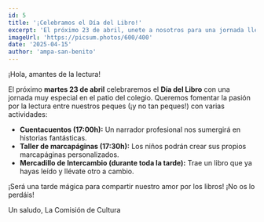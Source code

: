 ```yaml
---
id: 5
title: '¡Celebramos el Día del Libro!'
excerpt: 'El próximo 23 de abril, unete a nosotros para una jornada llena de cuentacuentos, talleres de marcapáginas y un mercadillo de intercambio de libros.'
imageUrl: 'https://picsum.photos/600/400'
date: '2025-04-15'
author: 'ampa-san-benito'
---
```


¡Hola, amantes de la lectura!

El próximo **martes 23 de abril** celebraremos el **Día del Libro** con una jornada muy especial en el patio del colegio. Queremos fomentar la pasión por la lectura entre nuestros peques (¡y no tan peques!) con varias actividades:

*   **Cuentacuentos (17:00h):** Un narrador profesional nos sumergirá en historias fantásticas.
*   **Taller de marcapáginas (17:30h):** Los niños podrán crear sus propios marcapáginas personalizados.
*   **Mercadillo de Intercambio (durante toda la tarde):** Trae un libro que ya hayas leído y llévate otro a cambio.

¡Será una tarde mágica para compartir nuestro amor por los libros! ¡No os lo perdáis!

Un saludo,
La Comisión de Cultura
